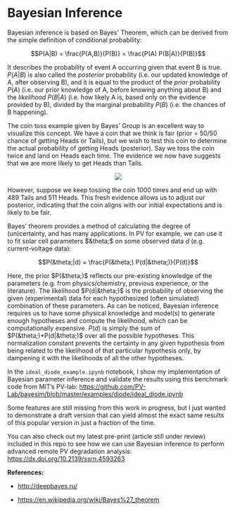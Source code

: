 # Bayesian Inference

Bayesian inference is based on Bayes' Theorem, which can be derived from the simple definition of conditional probability:

$$P(A|B) = \frac{P(A,B)}{P(B)} = \frac{P(A) P(B|A)}{P(B)}$$

It describes the probability of event A occurring given that event B is true. $P(A|B)$ is also called the _posterior_ probability (i.e. our updated knowledge of A, after observing B), and it is equal to the product of the _prior_ probability $P(A)$ (i.e. our prior knowledge of A, before knowing anything about B) and the _likelihood_ $P(B|A)$ (i.e. how likely A is, based only on the evidence provided by B), divided by the marginal probability $P(B)$ (i.e. the chances of B happening).

The coin toss example given by Bayes' Group is an excellent way to visualize this concept. We have a coin that we think is fair (prior = 50/50 chance of getting Heads or Tails), but we wish to test this coin to determine the actual probability of getting Heads (posterior). Say we toss the coin twice and land on Heads each time. The evidence we now have suggests that we are more likely to get Heads than Tails. 

<p align="center">
  <img src="https://vitalflux.com/wp-content/uploads/2020/09/Screenshot-2020-09-13-at-9.29.35-AM-300x202.png">
</p>

However, suppose we keep tossing the coin 1000 times and end up with 489 Tails and 511 Heads. This fresh evidence allows us to adjust our posterior, indicating that the coin aligns with our initial expectations and is likely to be fair.

Bayes' theorem provides a method of calculating the degree of (un)certainty, and has many applications. In PV for example, we can use it to fit solar cell parameters $&theta;$ on some observed data $d$ (e.g. current-voltage data):

$$P(&theta;|d) = \frac{P(&theta;) P(d|&theta;)}{P(d)}$$

Here, the prior $P(&theta;)$ reflects our pre-existing knowledge of the parameters (e.g. from physics/chemistry, previous experience, or the literature). The likelihood $P(d|&theta;)$ is the probability of observing the given (experimental) data for each hypothesized (often simulated) combination of these parameters. As can be noticed, Bayesian inference requires us to have some physical knowledge and model(s) to generate enough hypotheses and compute the likelihood, which can be computationally expensive. $P(d)$ is simply the sum of $P(&theta;)*P(d|&theta;)$ over all the possible hypotheses. This normalization constant prevents the certainty in any given hypothesis from being related to the likelihood of that particular hypothesis only, by dampening it with the likelihoods of all the other hypotheses.

In the `ideal_diode_example.ipynb` notebook, I show my implementation of Bayesian parameter inference and validate the results using this benchmark code from MIT’s PV-lab: https://github.com/PV-Lab/bayesim/blob/master/examples/diode/ideal_diode.ipynb

Some features are still missing from this work in progress, but I just wanted to demonstrate a draft version that can yield almost the exact same results of this popular version in just a fraction of the time.

You can also check out my latest pre-print (article still under review) included in this repo to see how we can use Bayesian inference to perform advanced remote PV degradation analysis: https://dx.doi.org/10.2139/ssrn.4593263

**References:**

- http://deepbayes.ru/

- https://en.wikipedia.org/wiki/Bayes%27_theorem
